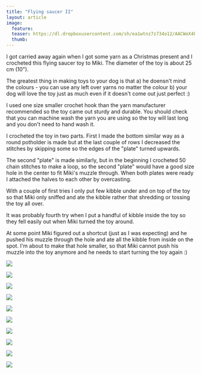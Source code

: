 ```yaml
---
title: "Flying saucer II"
layout: article
image:
  feature:
  teaser: https://dl.dropboxusercontent.com/sh/ea1wtnz7z734o12/AACWoX4FhkP7rFeBObrOH9Jga/aktivointi/lentava-lautanen-ii/DS45091-245px.jpg
  thumb:
---
```


I got carried away again when I got some yarn as a Christmas present and I crocheted this flying saucer toy to Miki. The diameter of the toy is about 25 cm (10").

The greatest thing in making toys to your dog is that a) he doensn't mind the colours - you can use any left over yarns no matter the colour b) your dog will love the toy just as much even if it doesn't come out just perfect :)

I used one size smaller crochet hook than the yarn manufacturer recommended so the toy came out sturdy and durable. You should check that you can machine wash the yarn you are using so the toy will last long and you don't need to hand wash it.

I crocheted the toy in two parts. First I made the bottom similar way as a round potholder is made but at the last couple of rows I decreased the stitches by skipping some so the edges of the "plate" turned upwards.

The second "plate" is made similarly, but in the beginning I crocheted 50 chain stitches to make a loop, so the second "plate" would have a good size hole in the center to fit Miki's muzzle through. When both plates were ready I attached the halves to each other by overcasting.

With a couple of first tries I only put few kibble under and on top of the toy so that Miki only sniffed and ate the kibble rather that shredding or tossing the toy all over.

It was probably fourth try when I put a handful of kibble inside the toy so they fell easily out when Miki turned the toy around.

At some point Miki figured out a shortcut (just as I was expecting) and he pushed his muzzle through the hole and ate all the kibble from inside on the spot. I'm about to make that hole smaller, so that Miki cannot push his muzzle into the toy anymore and he needs to start turning the toy again :)

[![](https://dl.dropboxusercontent.com/sh/ea1wtnz7z734o12/AACVYl4mqZIspxkHidewTvBva/aktivointi/lentava-lautanen-ii/DS45155-800px.jpg)](https://dl.dropboxusercontent.com/sh/ea1wtnz7z734o12/AADyUpAme1FpeIcwe54w97BNa/aktivointi/lentava-lautanen-ii/DS45155.jpg)

[![](https://dl.dropboxusercontent.com/sh/ea1wtnz7z734o12/AABeOZBZKOZqRK8xhk0CP9H4a/aktivointi/lentava-lautanen-ii/DS45027-800px.jpg)](https://dl.dropboxusercontent.com/sh/ea1wtnz7z734o12/AADvuWITTWxxQtUH5aj8WmwMa/aktivointi/lentava-lautanen-ii/DS45027.jpg)

[![](https://dl.dropboxusercontent.com/sh/ea1wtnz7z734o12/AABppgectHHbJjav_G-grjVIa/aktivointi/lentava-lautanen-ii/DS45035-800px.jpg)](https://dl.dropboxusercontent.com/sh/ea1wtnz7z734o12/AABH-IC4VCk08qKh1NptV4nHa/aktivointi/lentava-lautanen-ii/DS45035.jpg)

[![](https://dl.dropboxusercontent.com/sh/ea1wtnz7z734o12/AABygRXIgbgqqfEAIF9nmsmya/aktivointi/lentava-lautanen-ii/DS45019-800px.jpg)](https://dl.dropboxusercontent.com/sh/ea1wtnz7z734o12/AAB0I0VmvXHHmNl7GI5tfhVSa/aktivointi/lentava-lautanen-ii/DS45019.jpg)

[![](https://dl.dropboxusercontent.com/sh/ea1wtnz7z734o12/AABxZA3GdsnolD4vLkA_Am3Ea/aktivointi/lentava-lautanen-ii/DS45091-800px.jpg)](https://dl.dropboxusercontent.com/sh/ea1wtnz7z734o12/AABqWgFtwqGFgzS4t11MDSZ7a/aktivointi/lentava-lautanen-ii/DS45091.jpg)

[![](https://dl.dropboxusercontent.com/sh/ea1wtnz7z734o12/AAAzbthB3Z7lg-FvXRq6UrlCa/aktivointi/lentava-lautanen-ii/DS45097-800px.jpg)](https://dl.dropboxusercontent.com/sh/ea1wtnz7z734o12/AAA7hDjPlvonN8xhPvz0hUBLa/aktivointi/lentava-lautanen-ii/DS45097.jpg)

[![](https://dl.dropboxusercontent.com/sh/ea1wtnz7z734o12/AACClppWOMh0PiNTsUnZZwLQa/aktivointi/lentava-lautanen-ii/DS45161-800px.jpg)](https://dl.dropboxusercontent.com/sh/ea1wtnz7z734o12/AAAS7GiAsEn2T0QF9O3fojNva/aktivointi/lentava-lautanen-ii/DS45161.jpg)

[![](https://dl.dropboxusercontent.com/sh/ea1wtnz7z734o12/AABcgWX0TTx3o3dHx94KLt0qa/aktivointi/lentava-lautanen-ii/DS45153-800px.jpg)](https://dl.dropboxusercontent.com/sh/ea1wtnz7z734o12/AABTXq5eqpvxE23GCvemefRpa/aktivointi/lentava-lautanen-ii/DS45153.jpg)

[![](https://dl.dropboxusercontent.com/sh/ea1wtnz7z734o12/AACksRLwr_iu_yN6UzB7mYDza/aktivointi/lentava-lautanen-ii/DS45354-800px.jpg)](https://dl.dropboxusercontent.com/sh/ea1wtnz7z734o12/AAAcbAOGNP3lRnfbhdjkNZ82a/aktivointi/lentava-lautanen-ii/DS45354.jpg)

[![](https://dl.dropboxusercontent.com/sh/ea1wtnz7z734o12/AAD2TrsxD7CJC_x8eOu_38-Fa/aktivointi/lentava-lautanen-ii/Kollaasi__iso_10-800px.jpg)](https://dl.dropboxusercontent.com/sh/ea1wtnz7z734o12/AAB2KhOTSWWLAIvcX1OGPshAa/aktivointi/lentava-lautanen-ii/Kollaasi__iso_10.jpg)
